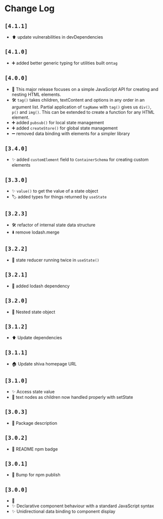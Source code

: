 # Change Log

## `[4.1.1]`

- ⬆️ update vulnerabilities in devDependencies

## `[4.1.0]`

- ➕ added better generic typing for utilities built on`tag`

## `[4.0.0]`

- 🎉 This major release focuses on a simple JavaScript API for creating and nesting HTML elements.
- 🛠 `tag()` takes children, textContent and options in any order in an argument list. Partial application of `tagName` with `tag()` gives us `div()`, `p()` and `img()`. This can be extended to create a function for any HTML element.
- ➕ added `pubsub()` for local state management
- ➕ added `createStore()` for global state management
- ➖ removed data binding with elements for a simpler library

## `[3.4.0]`

- ✨ added `customElement` field to `ContainerSchema` for creating custom elements

## `[3.3.0]`

- ✨ `value()` to get the value of a state object
- 🏷 added types for things returned by `useState`

## `[3.2.3]`

- 🛠 refactor of internal state data structure
- ⬇️ remove lodash.merge

## `[3.2.2]`

- 🐛 state reducer running twice in `useState()`

## `[3.2.1]`

- 🐛 added lodash dependency

## `[3.2.0]`

- 🦅 Nested state object

## `[3.1.2]`

- ⬆ Update dependencies

## `[3.1.1]`

- 🏠 Update shiva homepage URL

## `[3.1.0]`

- ✨ Access state value
- 🐛 text nodes as children now handled properly with setState

## `[3.0.3]`

- 📝 Package description

## `[3.0.2]`

- 📝 README npm badge

## `[3.0.1]`

- 🚀 Bump for npm publish

## `[3.0.0]`

- 🎉
- ✨ Declarative component behaviour with a standard JavaScript syntax
- ✨ Unidirectional data binding to component display
